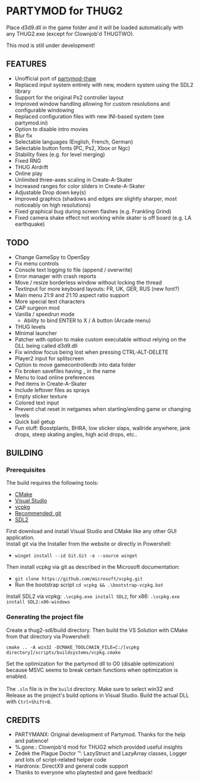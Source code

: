 # PARTYMOD for THUG2

Place d3d9.dll in the game folder and it will be loaded automatically with any THUG2.exe (except for Clownjob'd THUGTWO).<br>

This mod is still under development!

## FEATURES

- Unofficial port of [partymod-thaw](https://github.com/PARTYMANX/partymod-thaw)
- Replaced input system entirely with new, modern system using the SDL2 library
- Support for the original Ps2 controller layout
- Improved window handling allowing for custom resolutions and configurable windowing
- Replaced configuration files with new INI-based system (see partymod.ini)
- Option to disable intro movies
- Blur fix
- Selectable languages (English, French, German)
- Selectable button fonts (PC, Ps2, Xbox or Ngc)
- Stability fixes (e.g. for level merging)
- Fixed RNG
- THUG Airdrift
- Online play
- Unlimited three-axes scaling in Create-A-Skater
- Increased ranges for color sliders in Create-A-Skater
- Adjustable Drop down key(s)
- Improved graphics (shadows and edges are slightly sharper, most noticeably on high resolutions)
- Fixed graphical bug during screen flashes (e.g. Frankling Grind)
- Fixed camera shake effect not working while skater is off board (e.g. LA earthquake)

## TODO

- Change GameSpy to OpenSpy
- Fix menu controls
- Console text logging to file (append / overwrite)
- Error manager with crash reports
- Move / resize borderless window without locking the thread
- Textinput for more keyboard layouts: FR, UK, GER, RUS (new font?)
- Main menu 21:9 and 21:10 aspect ratio support
- More special text characters
- CAP surgeon mod
- Vanilla / speedrun mode
  - Ability to bind ENTER to X / A button (Arcade menu)
- THUG levels
- Minimal launcher
- Patcher with option to make custom executable without relying on the DLL being called d3d9.dll
- Fix window focus being lost when pressing CTRL-ALT-DELETE
- Player2 input for splitscreen
- Option to move gamecontrollerdb into data folder
- Fix broken savefiles having _ in the name
- Menu to load online preferences
- Ped items in Create-A-Skater
- Include leftover files as sprays
- Empty sticker texture
- Colored text input
- Prevent chat reset in netgames when starting/ending game or changing levels
- Quick bail getup
- Fun stuff: Boostplants, BHRA, low sticker slaps, wallride anywhere, jank drops, steep skating angles, high acid drops, etc..

## BUILDING

### Prerequisites
The build requires the following tools:
- [CMake](https://cmake.org/)
- [Visual Studio](https://visualstudio.microsoft.com/)
- [vcpkg](https://learn.microsoft.com/en-us/vcpkg/get_started/get-started?pivots=shell-cmd)
- [Recommended: git](https://git-scm.com/download/win)
- [SDL2](https://www.libsdl.org/)

First download and install Visual Studio and CMake like any other GUI application.<br>
Install git via the Installer from the website or directly in Powershell:
- `winget install --id Git.Git -e --source winget`

Then install vcpkg via git as described in the Microsoft documentation:
- `git clone https://github.com/microsoft/vcpkg.git`
- Run the bootstrap script `cd vcpkg && .\bootstrap-vcpkg.bat`

Install SDL2 via vcpkg: `.\vcpkg.exe install SDL2`, for x86: `.\vcpkg.exe install SDL2:x86-windows`

### Generating the project file
Create a thug2-sdl/build directory. Then build the VS Solution with CMake from that directory via Powershell:
```
cmake .. -A win32 -DCMAKE_TOOLCHAIN_FILE=C:/[vcpkg directory]/scripts/buildsystems/vcpkg.cmake
```
Set the optimization for the partymod dll to O0 (disable optimization) because MSVC seems to break certain functions when optimization is enabled.
<br><br>
The `.sln` file is in the `build` directory. Make sure to select win32 and Release as the project's build options in Visual Studio. Build the actual DLL with `Ctrl+Shift+B`.

## CREDITS

- PARTYMANX: Original development of Partymod. Thanks for the help and patience!
- %.gone.: Clownjob'd mod for THUG2 which provided useful insights
- Zedek the Plague Doctor ™: LazyStruct and LazyArray classes, Logger and lots of script-related helper code
- Hardronix: DirectX9 and general code support
- Thanks to everyone who playtested and gave feedback!